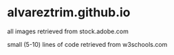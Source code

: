 # alvareztrim.github.io

all images retrieved from stock.adobe.com

small (5-10) lines of code retrieved from w3schools.com
